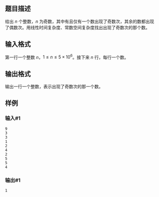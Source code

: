 ## 题目描述
给出 $n$ 个整数，$n$ 为奇数，其中有且仅有一个数出现了奇数次，其余的数都出现了偶数次。用线性时间复杂度、常数空间复杂度找出出现了奇数次的那个数。

## 输入格式
第一行一个整数 $n$，$1 \leq n \leq 5 \times 10^6$。接下来 $n$ 行，每行一个数。

## 输出格式
输出一行一个整数，表示出现了奇数次的那一个数。

## 样例
### 输入#1
```
9
3
3
1
2
4
2
5
5
4
```
### 输出#1
```
1
```
